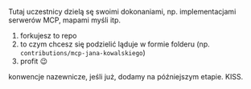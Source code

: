 Tutaj uczestnicy dzielą sę swoimi dokonaniami, np. implementacjami serwerów MCP, mapami myśli itp.

1. forkujesz to repo
2. to czym chcesz się podzielić ląduje w formie folderu (np. `contributions/mcp-jana-kowalskiego`)
3. profit 😉

konwencje nazewnicze, jeśli już, dodamy na późniejszym etapie. KISS.
